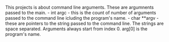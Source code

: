 This projects is about command line arguments.
These are argumnents passed to the main.
	- int argc - this is the count of number of arguments
	passed to the command line icluding the program's name.
	- char **argv - these are pointers to the string passed 
	to the command line. The strings are space separated.
Arguments always start from index 0.
arg[0] is the program's name.
